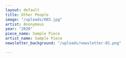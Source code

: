 ```yaml
---
layout: default
title: Other People
image: "/uploads/003.jpg"
artist: Anonymous
year: "2020"
piece_name: Sample Piece
artist_name: Sample Piece
newsletter_background: "/uploads/newsletter-01.png"

---
```

